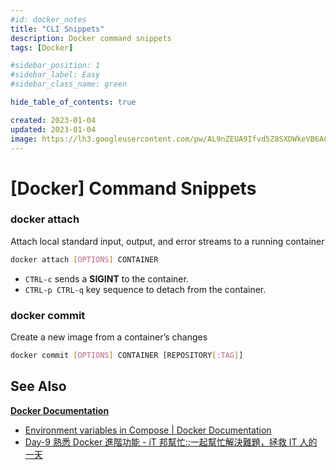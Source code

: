 ```yaml
---
#id: docker_notes
title: "CLI Snippets"
description: Docker command snippets
tags: [Docker]

#sidebar_position: 1
#sidebar_label: Easy
#sidebar_class_name: green

hide_table_of_contents: true

created: 2023-01-04
updated: 2023-01-04
image: https://lh3.googleusercontent.com/pw/AL9nZEUA9Ifvd5Z8SXDWkeVB6AC4MPGwnXaL6kBXNPoXwOQQ2jOcZ1Jw_0p8TKK8C3ZX0e67_FOY15eDrm7aaXSQJcKtoUzC80SAQEHsaBy6qS2AqNNs5VUFNXBKm439y_1wkvmDl-PnL8ReojnIumNlEvOXBg=w800-no?authuser=0
---
```


[Docker] Command Snippets
=========================

### docker attach ###

Attach local standard input, output, and error streams to a running container

``` bash
docker attach [OPTIONS] CONTAINER
```

- `CTRL-c` sends a __SIGINT__ to the container.
- `CTRL-p CTRL-q` key sequence to detach from the container.


### docker commit ###

Create a new image from a container’s changes

``` bash
docker commit [OPTIONS] CONTAINER [REPOSITORY[:TAG]]
```


See Also
--------

__[Docker Documentation](https://docs.docker.com/)__
- [Environment variables in Compose | Docker Documentation](https://docs.docker.com/compose/environment-variables/)
- [Day-9 熟悉 Docker 進階功能 - iT 邦幫忙::一起幫忙解決難題，拯救 IT 人的一天](https://ithelp.ithome.com.tw/articles/10243101)
